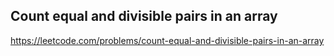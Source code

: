 ## Count equal and divisible pairs in an array
https://leetcode.com/problems/count-equal-and-divisible-pairs-in-an-array
